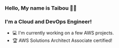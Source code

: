 ### Hello, My name is Taibou 👋🏾

### I'm a Cloud and DevOps Engineer!
- 💻 I'm currently working on a few AWS projects.
- 🏆 AWS Solutions Architect Associate certified!

